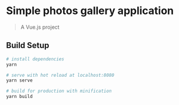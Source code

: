 # Simple photos gallery application

> A Vue.js project

## Build Setup

``` bash
# install dependencies
yarn 

# serve with hot reload at localhost:8080
yarn serve

# build for production with minification
yarn build
```
